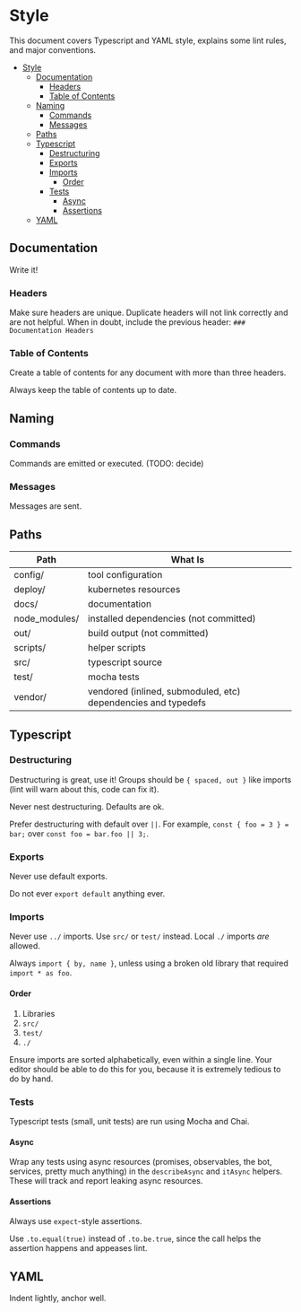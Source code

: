 # Style

This document covers Typescript and YAML style, explains some lint rules, and major conventions.

- [Style](#style)
  - [Documentation](#documentation)
    - [Headers](#headers)
    - [Table of Contents](#table-of-contents)
  - [Naming](#naming)
    - [Commands](#commands)
    - [Messages](#messages)
  - [Paths](#paths)
  - [Typescript](#typescript)
    - [Destructuring](#destructuring)
    - [Exports](#exports)
    - [Imports](#imports)
      - [Order](#order)
    - [Tests](#tests)
      - [Async](#async)
      - [Assertions](#assertions)
  - [YAML](#yaml)

## Documentation

Write it!

### Headers

Make sure headers are unique. Duplicate headers will not link correctly and are not helpful. When in doubt, include
the previous header: `### Documentation Headers`

### Table of Contents

Create a table of contents for any document with more than three headers.

Always keep the table of contents up to date.

## Naming

### Commands

Commands are emitted or executed. (TODO: decide)

### Messages

Messages are sent.

## Paths

| Path          | What Is                                                       |
|---------------|---------------------------------------------------------------|
| config/       | tool configuration                                            |
| deploy/       | kubernetes resources                                          |
| docs/         | documentation                                                 |
| node_modules/ | installed dependencies (not committed)                        |
| out/          | build output (not committed)                                  |
| scripts/      | helper scripts                                                |
| src/          | typescript source                                             |
| test/         | mocha tests                                                   |
| vendor/       | vendored (inlined, submoduled, etc) dependencies and typedefs |

## Typescript

### Destructuring

Destructuring is great, use it! Groups should be `{ spaced, out }` like imports (lint will warn about this, code can
fix it).

Never nest destructuring. Defaults are ok.

Prefer destructuring with default over `||`. For example, `const { foo = 3 } = bar;` over `const foo = bar.foo || 3;`.

### Exports

Never use default exports.

Do not ever `export default` anything ever.

### Imports

Never use `../` imports. Use `src/` or `test/` instead. Local `./` imports _are_ allowed.

Always `import { by, name }`, unless using a broken old library that required `import * as foo`.

#### Order

1. Libraries
1. `src/`
1. `test/`
1. `./`

Ensure imports are sorted alphabetically, even within a single line. Your editor should be able to do this for you,
because it is extremely tedious to do by hand.

### Tests

Typescript tests (small, unit tests) are run using Mocha and Chai.

#### Async

Wrap any tests using async resources (promises, observables, the bot, services, pretty much anything) in the
`describeAsync` and `itAsync` helpers. These will track and report leaking async resources.

#### Assertions

Always use `expect`-style assertions.

Use `.to.equal(true)` instead of `.to.be.true`, since the call helps the assertion happens and appeases lint.

## YAML

Indent lightly, anchor well.
